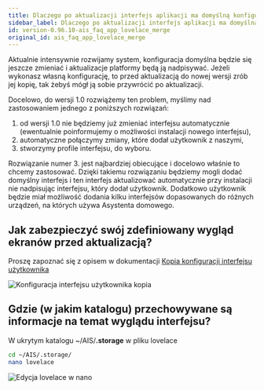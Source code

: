 ```yaml
---
title: Dlaczego po aktualizacji interfejs aplikacji ma domyślną konfigurację
sidebar_label: Dlaczego po aktualizacji interfejs aplikacji ma domyślną konfigurację
id: version-0.96.10-ais_faq_app_lovelace_merge
original_id: ais_faq_app_lovelace_merge
---
```



Aktualnie intensywnie rozwijamy system, konfiguracja domyślna będzie się jeszcze zmieniać i aktualizacje platformy będą ją nadpisywać. Jeżeli wykonasz własną konfigurację, to przed aktualizacją do nowej wersji zrób jej kopię, tak żebyś mógł ją sobie przywrócić po aktualizacji.

Docelowo, do wersji 1.0 rozwiążemy ten problem, myślimy nad zastosowaniem jednego z poniższych rozwiązań:

1. od wersji 1.0 nie będziemy już zmieniać interfejsu automatycznie (ewentualnie poinformujemy o możliwości instalacji nowego interfejsu),
2. automatyczne połączymy zmiany, które dodał użytkownik z naszymi,
3. stworzymy profile interfejsu, do wyboru.

Rozwiązanie numer 3. jest najbardziej obiecujące i docelowo właśnie to chcemy zastosować.
Dzięki takiemu rozwiązaniu będziemy mogli dodać domyślny interfejs i ten interfejs aktualizować automatycznie przy instalacji nie nadpisując interfejsu, który dodał użytkownik. Dodatkowo użytkownik będzie miał możliwość dodania kilku interfejsów dopasowanych do różnych urządzeń, na których używa Asystenta domowego.


## Jak zabezpieczyć swój zdefiniowany wygląd ekranów przed aktualizacją?

Proszę zapoznać się z opisem w dokumentacji [Kopia konfiguracji interfejsu użytkownika](/AIS-docs/docs/en/ais_app_ui_config.html)

![Konfiguracja interfejsu użytkownika kopia](/AIS-docs/img/en/frontend/lovelace-ui-conf-raw.png)

## Gdzie (w jakim katalogu) przechowywane są informacje na temat wyglądu interfejsu?

W ukrytym katalogu ~/AIS/**.storage**
w pliku lovelace

```bash
cd ~/AIS/.storage/
nano lovelace
```

![Edycja lovelace w nano](/AIS-docs/img/en/frontend/edit_lovelace_in_nano.png)
